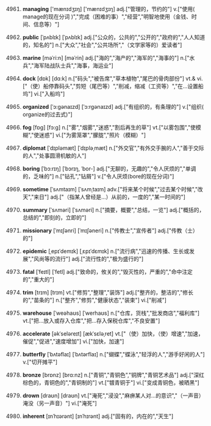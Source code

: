 4961. **managing**
['mænɪdʒɪŋ]  ['mænɪdʒɪŋ]
adj.["管理的，节约的"]  v.["使用( manage的现在分词 )","完成（困难的事）","经营","明智地使用（金钱、时间、信息等）"]  

4962. **public**
[ˈpʌblɪk]  [ˈpʌblɪk]
adj.["公众的，公共的","公开的","政府的","人人知道的，知名的"]  n.["大众","社会","公共场所","（文学家等的）爱读者"]  

4963. **marine**
[məˈri:n]  [məˈrin]
adj.["海的","海产的","海军的","海事的"]  n.["水兵","海军陆战队士兵","海事，海运业"]  

4964. **dock**
[dɒk]  [dɑ:k]
n.["码头","被告席","草本植物","尾巴的骨肉部份"]  vt.& vi.["（使）船停靠码头","剪短（尾巴等）","削减，缩减（工资等）","在…设置船坞"]  vi.["入船坞"]  

4965. **organized**
[ˈɔ:gənaɪzd]  [ˈɔ:rgənaɪzd]
adj.["有组织的，有条理的"]  v.["组织( organize的过去式)"]  

4966. **fog**
[fɒg]  [fɔ:g]
n.["雾","烟雾","迷惑","割后再生的草"]  vt.["以雾包围","使模糊","使迷惑"]  vi.["为雾笼罩","朦胧","照片（模糊）"]  

4967. **diplomat**
[ˈdɪpləmæt]  [ˈdɪpləˌmæt]
n.["外交官","有外交手腕的人","善于交际的人","处事圆滑机敏的人"]  

4968. **boring**
[ˈbɔ:rɪŋ]  [ˈbɔrɪŋ, ˈbor-]
adj.["无聊的，无趣的","令人厌烦的","单调的，乏味的"]  n.["钻孔","钻屑"]  v.["令人厌烦(bore的现在分词)"]  

4969. **sometime**
[ˈsʌmtaɪm]  [ˈsʌmˌtaɪm]
adv.["将来某个时候","过去某个时候","改天","来日"]  adj.["（指某人曾经是…）从前的，一度的","某一时间的"]  

4970. **summary**
[ˈsʌməri]  [ˈsʌməri]
n.["摘要，概要","总结，一览"]  adj.["概括的，总结的","即刻的，立即的"]  

4971. **missionary**
[ˈmɪʃənri]  [ˈmɪʃəneri]
n.["传教士","宣传者"]  adj.["传教（士）的"]  

4972. **epidemic**
[ˌepɪˈdemɪk]  [ˌɛpɪˈdɛmɪk]
n.["流行病","迅速的传播、生长或发展","风尚等的流行"]  adj.["流行性的","极为盛行的"]  

4973. **fatal**
[ˈfeɪtl]  [ˈfetl]
adj.["致命的，攸关的","毁灭性的，严重的","命中注定的","重大的"]  

4974. **trim**
[trɪm]  [trɪm]
vt.["修剪","整理","装饰"]  adj.["整齐的，整洁的","修长的","苗条的"]  n.["整齐","修剪","健康状态","装束"]  vi.["削减"]  

4975. **warehouse**
[ˈweəhaʊs]  [ˈwerhaʊs]
n.["仓库，货栈","批发商店","福利库"]  vt.["把…放入或存入仓库","把…存入保税仓库","不良安置"]  

4976. **accelerate**
[əkˈseləreɪt]  [ækˈsɛləˌret]
vt.["（使）加快，（使）增速","加速，催促","促进","速度增加"]  vi.["加快，加速"]  

4977. **butterfly**
[ˈbʌtəflaɪ]  [ˈbʌtərflaɪ]
n.["蝴蝶","蝶泳","轻浮的人","游手好闲的人"]  v.["切开摊平"]  

4978. **bronze**
[brɒnz]  [brɑ:nz]
n.["青铜","青铜色","铜牌","青铜艺术品"]  adj.["深红棕色的，青铜色的","青铜制的"]  vt.["镀青铜于"]  vi.["变成青铜色，被晒黑"]  

4979. **drown**
[draʊn]  [draʊn]
vt.["淹死","浸没","麻痹某人对…的意识","（一声音）淹没（另一声音）"]  vi.["淹死"]  

4980. **inherent**
[ɪnˈhɪərənt]  [ɪnˈhɪrənt]
adj.["固有的，内在的","天生"]  

